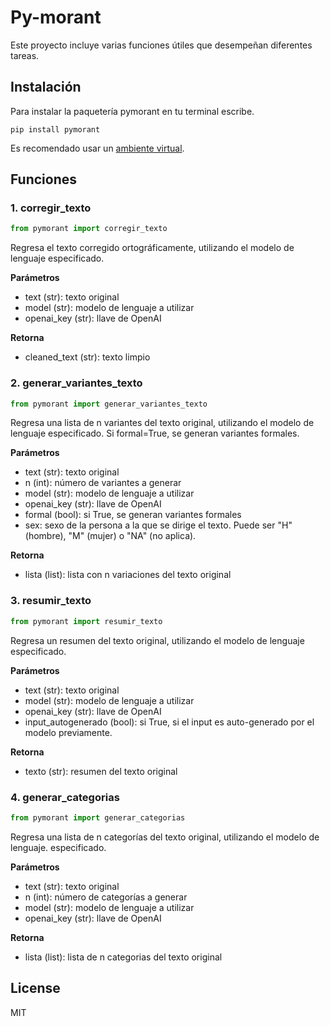 # Py-morant

Este proyecto incluye varias funciones útiles que desempeñan diferentes tareas.

## Instalación

Para instalar la paquetería pymorant en tu terminal escribe. 
```
pip install pymorant
```
Es recomendado usar un [ambiente virtual](https://docs.python.org/3/library/venv.html).

## Funciones

### 1. corregir_texto
```py
from pymorant import corregir_texto
```

Regresa el texto corregido ortográficamente, utilizando el modelo de lenguaje especificado.

**Parámetros**
- text (str): texto original
- model (str): modelo de lenguaje a utilizar
- openai_key (str): llave de OpenAI

**Retorna**
- cleaned_text (str): texto limpio

### 2. generar_variantes_texto
```py
from pymorant import generar_variantes_texto
```

Regresa una lista de n variantes del texto original, utilizando el modelo de lenguaje especificado. Si formal=True, se generan variantes formales.

**Parámetros**
- text (str): texto original
- n (int): número de variantes a generar
- model (str): modelo de lenguaje a utilizar
- openai_key (str): llave de OpenAI
- formal (bool): si True, se generan variantes formales
- sex: sexo de la persona a la que se dirige el texto. Puede ser "H" (hombre), "M" (mujer) o "NA" (no aplica).

**Retorna**
- lista (list): lista con n variaciones del texto original

### 3. resumir_texto
```py
from pymorant import resumir_texto
```

Regresa un resumen del texto original, utilizando el modelo de lenguaje especificado.

**Parámetros**
- text (str): texto original
- model (str): modelo de lenguaje a utilizar
- openai_key (str): llave de OpenAI
- input_autogenerado (bool): si True, si el input es auto-generado por el modelo previamente.

**Retorna**
- texto (str): resumen del texto original

### 4. generar_categorias
```py
from pymorant import generar_categorias
```

Regresa una lista de n categorías del texto original, utilizando el modelo de lenguaje. especificado.

**Parámetros**
- text (str): texto original
- n (int): número de categorías a generar
- model (str): modelo de lenguaje a utilizar
- openai_key (str): llave de OpenAI

**Retorna**
- lista (list): lista de n categorias del texto original


## License
MIT
